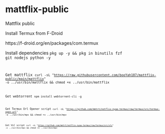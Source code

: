 # mattflix-public
Mattflix public




Install Termux from F-Droid
<html>https://f-droid.org/en/packages/com.termux<html/>

Install dependencies
<code>pkg up -y && pkg in binutils fzf git nodejs python -y

Get mattflix
<code>curl -sL "https://raw.githubusercontent.com/booYah187/mattflix-public/main/mattflix" -o ../usr/bin/mattflix && chmod +x ../usr/bin/mattflix

Get webtorrent
<Code>npm install webtorrent-cli -g

Get Termux Url Opener script
<code>curl -sL "https://github.com/mmtrt/notflix-nyaa-termux/raw/termux/src/termux-open-url" -o ../usr/bin/mpv && chmod +x ../usr/bin/mpv

Get VLC script
<code>curl -sL "https://github.com/mmtrt/notflix-nyaa-termux/raw/termux/src/vlc" -o ../usr/bin/mpv && chmod +x ../usr/bin/mpv

